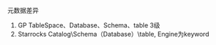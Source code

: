 




元数据差异


1.  GP TableSpace、Database、Schema、table 3级
2.  Starrocks Catalog\Schema（Database）\table, Engine为keyword
